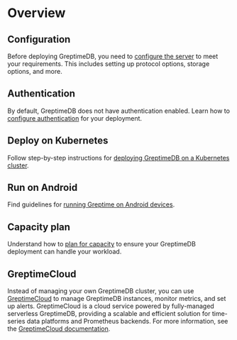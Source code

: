 # Overview

## Configuration

Before deploying GreptimeDB, you need to [configure the server](configuration.md) to meet your requirements. This includes setting up protocol options, storage options, and more.

## Authentication

By default, GreptimeDB does not have authentication enabled. Learn how to [configure authentication](/user-guide/operations/authentication.md) for your deployment.

## Deploy on Kubernetes

Follow step-by-step instructions for [deploying GreptimeDB on a Kubernetes cluster](./deploy-on-kubernetes/overview.md).

## Run on Android

Find guidelines for [running Greptime on Android devices](run-on-android.md).

## Capacity plan

Understand how to [plan for capacity](/user-guide/operations/capacity-plan.md) to ensure your GreptimeDB deployment can handle your workload.

## GreptimeCloud

Instead of managing your own GreptimeDB cluster,
you can use [GreptimeCloud](https://greptime.cloud) to manage GreptimeDB instances, monitor metrics, and set up alerts.
GreptimeCloud is a cloud service powered by fully-managed serverless GreptimeDB, providing a scalable and efficient solution for time-series data platforms and Prometheus backends.
For more information, see the [GreptimeCloud documentation](/greptimecloud/overview.md).
